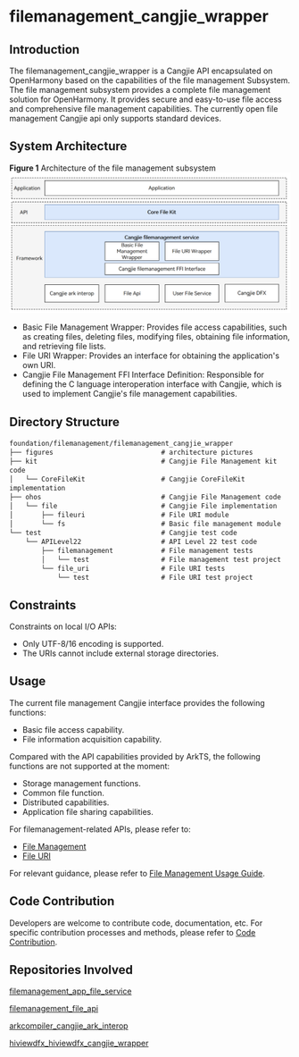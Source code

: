 # filemanagement_cangjie_wrapper

## Introduction

The filemanagement_cangjie_wrapper is a Cangjie API encapsulated on OpenHarmony based on the capabilities of the file management Subsystem. The file management subsystem provides a complete file management solution for OpenHarmony. It provides secure and easy-to-use file access and comprehensive file management capabilities. The currently open file management Cangjie api only supports standard devices.

## System Architecture

**Figure 1** Architecture of the file management subsystem
![filemanagement_cangjie_wrapper architecture](figures/filemanagement_cangjie_wrapper_architecture_en.png)

- Basic File Management Wrapper: Provides file access capabilities, such as creating files, deleting files, modifying files, obtaining file information, and retrieving file lists.
- File URI Wrapper: Provides an interface for obtaining the application's own URI.
- Cangjie File Management FFI Interface Definition: Responsible for defining the C language interoperation interface with Cangjie, which is used to implement Cangjie's file management capabilities.

## Directory Structure

```
foundation/filemanagement/filemanagement_cangjie_wrapper
├── figures                           # architecture pictures
├── kit                               # Cangjie File Management kit code
│   └── CoreFileKit                   # Cangjie CoreFileKit implementation
├── ohos                              # Cangjie File Management code
│   └── file                          # Cangjie File implementation
│       ├── fileuri                   # File URI module
│       └── fs                        # Basic file management module
└── test                              # Cangjie test code
    └── APILevel22                    # API Level 22 test code
        ├── filemanagement            # File management tests
        │   └── test                  # File management test project
        └── file_uri                  # File URI tests
            └── test                  # File URI test project
```

## Constraints

Constraints on local I/O APIs:

-   Only UTF-8/16 encoding is supported.
-   The URIs cannot include external storage directories.

## Usage

The current file management Cangjie interface provides the following functions:

- Basic file access capability.
- File information acquisition capability.

Compared with the API capabilities provided by ArkTS, the following functions are not supported at the moment:

- Storage management functions.
- Common file function.
- Distributed capabilities.
- Application file sharing capabilities.

For filemanagement-related APIs, please refer to:

-   [File Management](https://gitcode.com/openharmony-sig/arkcompiler_cangjie_ark_interop/blob/master/doc/API_Reference/source_en/apis/CoreFileKit/cj-apis-file_fs.md)
-   [File URI](https://gitcode.com/openharmony-sig/arkcompiler_cangjie_ark_interop/blob/master/doc/API_Reference/source_en/apis/CoreFileKit/cj-apis-file_fileuri.md)

For relevant guidance, please refer to [File Management Usage Guide](https://gitcode.com/openharmony-sig/arkcompiler_cangjie_ark_interop/blob/master/doc/Dev_Guide/source_en/file-management/cj-core-file-kit-intro.md).

## Code Contribution

Developers are welcome to contribute code, documentation, etc. For specific contribution processes and methods, please refer to [Code Contribution](https://gitcode.com/openharmony/docs/blob/master/en/contribute/code-contribution.md).

## Repositories Involved

[filemanagement_app_file_service](https://gitcode.com/openharmony/filemanagement_app_file_service/blob/master/README.md)

[filemanagement_file_api](https://gitcode.com/openharmony/filemanagement_file_api/blob/master/README.md)

[arkcompiler_cangjie_ark_interop](https://gitcode.com/openharmony-sig/arkcompiler_cangjie_ark_interop/blob/master/README.md)

[hiviewdfx_hiviewdfx_cangjie_wrapper](https://gitcode.com/openharmony-sig/hiviewdfx_hiviewdfx_cangjie_wrapper/blob/master/README.md)
